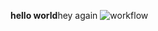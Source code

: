 **hello world**hey again
![workflow](https://github.com/<UserName>/<RepositoryName>/actions/workflows/main.yml/badge.svg)
